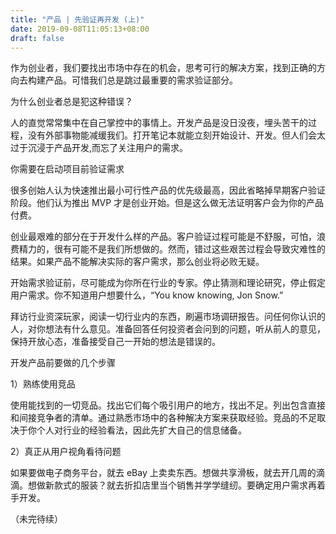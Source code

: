 ```yaml
---
title: "产品 | 先验证再开发 (上)"
date: 2019-09-08T11:05:13+08:00
draft: false
---
```


作为创业者，我们要找出市场中存在的机会，思考可行的解决方案，找到正确的方向去构建产品。可惜我们总是跳过最重要的需求验证部分。

为什么创业者总是犯这种错误？

人的直觉常常集中在自己掌控中的事情上。开发产品是没日没夜，埋头苦干的过程，没有外部事物能减缓我们。打开笔记本就能立刻开始设计、开发。但人们会太过于沉浸于产品开发,而忘了关注用户的需求。

你需要在启动项目前验证需求

很多创始人认为快速推出最小可行性产品的优先级最高，因此省略掉早期客户验证阶段。他们认为推出 MVP 才是创业开始。但是这么做无法证明客户会为你的产品付费。

创业最艰难的部分在于开发什么样的产品。客户验证过程可能是不舒服，可怕，浪费精力的，很有可能不是我们所想做的。然而，错过这些艰苦过程会导致灾难性的结果。如果产品不能解决实际的客户需求，那么创业将必败无疑。

开始需求验证前，尽可能成为你所在行业的专家。停止猜测和理论研究，停止假定用户需求。你不知道用户想要什么，“You know knowing, Jon Snow.”

拜访行业资深玩家，阅读一切行业内的东西，刷遍市场调研报告。问任何你认识的人，对你想法有什么意见。准备回答任何投资者会问到的问题，听从前人的意见，保持开放心态，准备接受自己一开始的想法是错误的。

开发产品前要做的几个步骤

1）熟练使用竞品

使用能找到的一切竞品。找出它们每个吸引用户的地方，找出不足。列出包含直接和间接竞争者的清单。通过熟悉市场中的各种解决方案来获取经验。竞品的不足取决于你个人对行业的经验看法，因此先扩大自己的信息储备。

2）真正从用户视角看待问题

如果要做电子商务平台，就去 eBay 上卖卖东西。想做共享滑板，就去开几周的滴滴。想做新款式的服装？就去折扣店里当个销售并学学缝纫。要确定用户需求再着手开发。

（未完待续）

